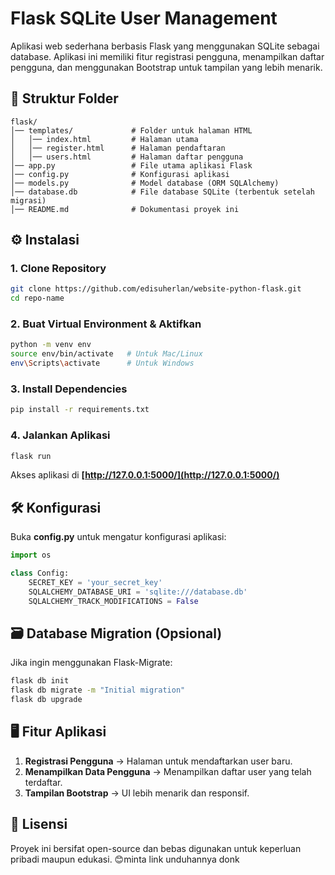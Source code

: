 # Flask SQLite User Management

Aplikasi web sederhana berbasis Flask yang menggunakan SQLite sebagai database. Aplikasi ini memiliki fitur registrasi pengguna, menampilkan daftar pengguna, dan menggunakan Bootstrap untuk tampilan yang lebih menarik.

## 📂 Struktur Folder

```
flask/
│── templates/             # Folder untuk halaman HTML
│   │── index.html         # Halaman utama
│   │── register.html      # Halaman pendaftaran
│   │── users.html         # Halaman daftar pengguna
│── app.py                 # File utama aplikasi Flask
│── config.py              # Konfigurasi aplikasi
│── models.py              # Model database (ORM SQLAlchemy)
│── database.db            # File database SQLite (terbentuk setelah migrasi)
│── README.md              # Dokumentasi proyek ini
```

## ⚙️ Instalasi

### 1. Clone Repository

```sh
git clone https://github.com/edisuherlan/website-python-flask.git 
cd repo-name
```

### 2. Buat Virtual Environment & Aktifkan

```sh
python -m venv env
source env/bin/activate   # Untuk Mac/Linux
env\Scripts\activate      # Untuk Windows
```

### 3. Install Dependencies

```sh
pip install -r requirements.txt
```

### 4. Jalankan Aplikasi

```sh
flask run
```

Akses aplikasi di **[http://127.0.0.1:5000/](http://127.0.0.1:5000/)**

## 🛠 Konfigurasi

Buka **config.py** untuk mengatur konfigurasi aplikasi:

```python
import os

class Config:
    SECRET_KEY = 'your_secret_key'
    SQLALCHEMY_DATABASE_URI = 'sqlite:///database.db'
    SQLALCHEMY_TRACK_MODIFICATIONS = False
```

## 🗃️ Database Migration (Opsional)

Jika ingin menggunakan Flask-Migrate:

```sh
flask db init
flask db migrate -m "Initial migration"
flask db upgrade
```

## 🖥️ Fitur Aplikasi

1. **Registrasi Pengguna** → Halaman untuk mendaftarkan user baru.
2. **Menampilkan Data Pengguna** → Menampilkan daftar user yang telah terdaftar.
3. **Tampilan Bootstrap** → UI lebih menarik dan responsif.

## 📄 Lisensi

Proyek ini bersifat open-source dan bebas digunakan untuk keperluan pribadi maupun edukasi. 😊minta link unduhannya donk



